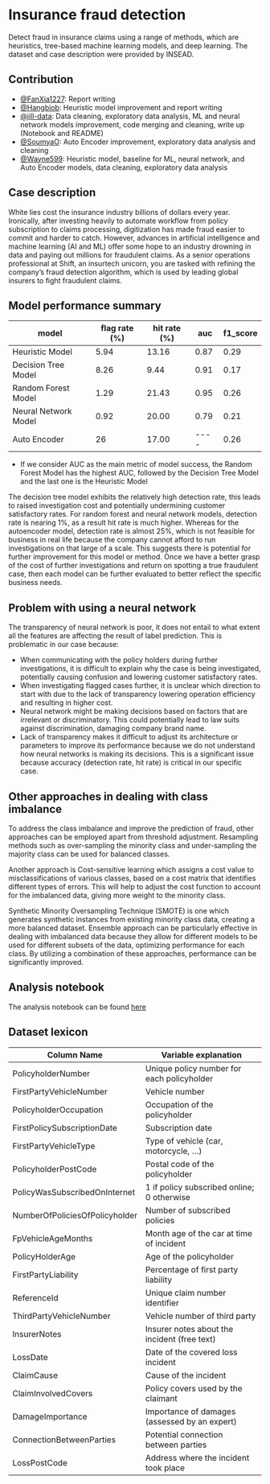 # Insurance fraud detection

Detect fraud in insurance claims using a range of methods, which are heuristics, tree-based machine learning models, and deep learning. The dataset and case description were provided by INSEAD.

## Contribution

- [@FanXia1227](https://github.com/FanXia1227): Report writing
- [@Hangbiob](https://github.com/Hangbiob): Heuristic model improvement and report writing
- [@jill-data](https://github.com/jill-data): Data cleaning, exploratory data analysis, ML and neural network models improvement, code merging and cleaning, write up (Notebook and README)
- [@SoumyaO](https://github.com/SoumyaO): Auto Encoder improvement, exploratory data analysis and cleaning
- [@Wayne599](https://github.com/Wayne599): Heuristic model, baseline for ML, neural network, and Auto Encoder models, data cleaning, exploratory data analysis

## Case description

White lies cost the insurance industry billions of dollars every year. Ironically, after investing heavily to automate workflow from policy subscription to claims processing, digitization has made fraud easier to commit and harder to catch. However, advances in artificial intelligence and machine learning (AI and ML) offer some hope to an industry drowning in data and paying out millions for fraudulent claims. As a senior operations professional at Shift, an insurtech unicorn, you are tasked with refining the company’s fraud detection algorithm, which is used by leading global insurers to fight fraudulent claims.

## Model performance summary

| model                | flag rate (%) | hit rate (%) | auc  | f1_score |
| -------------------- | ------------- | ------------ | ---- | -------- |
| Heuristic Model      | 5.94          | 13.16        | 0.87 | 0.29     |
| Decision Tree Model  | 8.26          | 9.44         | 0.91 | 0.17     |
| Random Forest Model  | 1.29          | 21.43        | 0.95 | 0.26     |
| Neural Network Model | 0.92          | 20.00        | 0.79 | 0.21     |
| Auto Encoder         | 26            | 17.00        | ---- | 0.26     |

- If we consider AUC as the main metric of model success, the Random Forest Model has the highest AUC, followed by the Decision Tree Model and the last one is the Heuristic Model

The decision tree model exhibits the relatively high detection rate, this leads to raised investigation cost and potentially undermining customer satisfactory rates. For random forest and neural network models, detection rate is nearing 1%, as a result hit rate is much higher. Whereas for the autoencoder model, detection rate is almost 25%, which is not feasible for business in real life because the company cannot afford to run investigations on that large of a scale. This suggests there is potential for further improvement for this model or method.
Once we have a better grasp of the cost of further investigations and return on spotting a true fraudulent case, then each model can be further evaluated to better reflect the specific business needs.

## Problem with using a neural network

The transparency of neural network is poor, it does not entail to what extent all the features are affecting the result of label prediction. This is problematic in our case because:

- When communicating with the policy holders during further investigations, it is difficult to explain why the case is being investigated, potentially causing confusion and lowering customer satisfactory rates.
- When investigating flagged cases further, it is unclear which direction to start with due to the lack of transparency lowering operation efficiency and resulting in higher cost.
- Neural network might be making decisions based on factors that are irrelevant or discriminatory. This could potentially lead to law suits against discrimination, damaging company brand name.
- Lack of transparency makes it difficult to adjust its architecture or parameters to improve its performance because we do not understand how neural networks is making its decisions. This is a significant issue because accuracy (detection rate, hit rate) is critical in our specific case.

## Other approaches in dealing with class imbalance

To address the class imbalance and improve the prediction of fraud, other approaches can be employed apart from threshold adjustment. Resampling methods such as over-sampling the minority class and under-sampling the majority class can be used for balanced classes.

Another approach is Cost-sensitive learning which assigns a cost value to misclassifications of various classes, based on a cost matrix that identifies different types of errors. This will help to adjust the cost function to account for the imbalanced data, giving more weight to the minority class.

Synthetic Minority Oversampling Technique (SMOTE) is one which generates synthetic instances from existing minority class data, creating a more balanced dataset. Ensemble approach can be particularly effective in dealing with imbalanced data because they allow for different models to be used for different subsets of the data, optimizing performance for each class. By utilizing a combination of these approaches, performance can be significantly improved.

## Analysis notebook

The analysis notebook can be found [here](./Notebook.ipynb)

## Dataset lexicon

| Column Name                    | Variable explanation                          |
| ------------------------------ | --------------------------------------------- |
| PolicyholderNumber             | Unique policy number for each policyholder    |
| FirstPartyVehicleNumber        | Vehicle number                                |
| PolicyholderOccupation         | Occupation of the policyholder                |
| FirstPolicySubscriptionDate    | Subscription date                             |
| FirstPartyVehicleType          | Type of vehicle (car, motorcycle, …)          |
| PolicyholderPostCode           | Postal code of the policyholder               |
| PolicyWasSubscribedOnInternet  | 1 if policy subscribed online; 0 otherwise    |
| NumberOfPoliciesOfPolicyholder | Number of subscribed policies                 |
| FpVehicleAgeMonths             | Month age of the car at time of incident      |
| PolicyHolderAge                | Age of the policyholder                       |
| FirstPartyLiability            | Percentage of first party liability           |
| ReferenceId                    | Unique claim number identifier                |
| ThirdPartyVehicleNumber        | Vehicle number of third party                 |
| InsurerNotes                   | Insurer notes about the incident (free text)  |
| LossDate                       | Date of the covered loss incident             |
| ClaimCause                     | Cause of the incident                         |
| ClaimInvolvedCovers            | Policy covers used by the claimant            |
| DamageImportance               | Importance of damages (assessed by an expert) |
| ConnectionBetweenParties       | Potential connection between parties          |
| LossPostCode                   | Address where the incident took place         |
